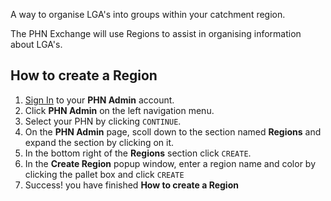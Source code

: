 A way to organise LGA's into groups within your catchment region.

The PHN Exchange will use Regions to assist in organising information about LGA's.

## How to create a Region

1. <a href="../../../members/#sign-in-to-the-phn-exchange" target="_blank">Sign In</a> to your **PHN Admin** account.
2. Click **PHN Admin** on the left navigation menu.
3. Select your PHN by clicking `CONTINUE`.
4. On the **PHN Admin** page, scoll down to the section named **Regions** and expand the section by clicking on it.
5. In the bottom right of the **Regions** section click `CREATE`.
6. In the **Create Region** popup window, enter a region name and color by clicking the pallet box and click `CREATE`
7. Success! you have finished **How to create a Region**